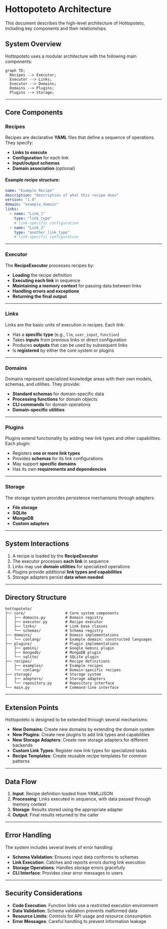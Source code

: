 # Hottopoteto Architecture

This document describes the high-level architecture of Hottopoteto, including key components and their relationships.

## System Overview

Hottopoteto uses a modular architecture with the following main components:

```mermaid
graph TD;
  Recipes --> Executor;
  Executor --> Links;
  Executor --> Domains;
  Domains --> Plugins;
  Plugins --> Storage;
```

---

## Core Components

### **Recipes**
Recipes are declarative **YAML** files that define a sequence of operations. They specify:

- **Links to execute**
- **Configuration** for each link
- **Input/output schemas**
- **Domain association** (optional)

#### **Example recipe structure:**
```yaml
name: "Example Recipe"
description: "Description of what this recipe does"
version: "1.0"
domain: "example_domain"
links:
  - name: "Link_1"
    type: "link_type"
    # link-specific configuration
  - name: "Link_2"
    type: "another_link_type"
    # link-specific configuration
```

---

### **Executor**
The **RecipeExecutor** processes recipes by:

- **Loading** the recipe definition
- **Executing each link** in sequence
- **Maintaining a memory context** for passing data between links
- **Handling errors and exceptions**
- **Returning the final output**

---

### **Links**
Links are the basic units of execution in recipes. Each link:

- Has a **specific type** (e.g., `llm`, `user_input`, `function`)
- Takes **inputs** from previous links or direct configuration
- Produces **outputs** that can be used by subsequent links
- Is **registered** by either the core system or plugins

---

### **Domains**
Domains represent specialized knowledge areas with their own models, schemas, and utilities. They provide:

- **Standard schemas** for domain-specific data
- **Processing functions** for domain objects
- **CLI commands** for domain operations
- **Domain-specific utilities**

---

### **Plugins**
Plugins extend functionality by adding new link types and other capabilities. Each plugin:

- Registers **one or more link types**
- Provides **schemas** for its link configurations
- May support **specific domains**
- Has its own **requirements and dependencies**

---

### **Storage**
The storage system provides persistence mechanisms through adapters:

- **File storage**
- **SQLite**
- **MongoDB**
- **Custom adapters**

---

## System Interactions

1. A recipe is loaded by the **RecipeExecutor**
2. The executor processes **each link** in sequence
3. Links may use **domain utilities** for specialized operations
4. Plugins provide additional **link types and capabilities**
5. Storage adapters persist **data when needed**

---

## Directory Structure

```
hottopoteto/
├── core/                  # Core system components
│   ├── domains.py         # Domain registry
│   ├── executor.py        # Recipe executor
│   ├── links/             # Link base classes
│   └── schemas/           # Schema registry
├── domains/               # Domain implementations
│   └── conlang/           # Example domain: constructed languages
├── plugins/               # Plugin implementations
│   ├── gemini/            # Google Gemini plugin
│   ├── mongodb/           # MongoDB plugin
│   └── sqlite/            # SQLite plugin
├── recipes/               # Recipe definitions
│   ├── examples/          # Example recipes
│   └── conlang/           # Domain-specific recipes
├── storage/               # Storage system
│   ├── adapters/          # Storage adapters
│   └── repository.py      # Repository interface
└── main.py                # Command-line interface
```

---

## Extension Points

Hottopoteto is designed to be extended through several mechanisms:

- **New Domains**: Create new domains by extending the domain system
- **New Plugins**: Create new plugins to add link types and capabilities
- **New Storage Adapters**: Create new storage adapters for different backends
- **Custom Link Types**: Register new link types for specialized tasks
- **Recipe Templates**: Create reusable recipe templates for common patterns

---

## Data Flow

1. **Input**: Recipe definition loaded from YAML/JSON
2. **Processing**: Links executed in sequence, with data passed through memory context
3. **Storage**: Results stored using the appropriate adapter
4. **Output**: Final results returned to the caller

---

## Error Handling

The system includes several levels of error handling:

- **Schema Validation**: Ensures input data conforms to schemas
- **Link Execution**: Catches and reports errors during link execution
- **Storage Operations**: Handles storage errors gracefully
- **CLI Interface**: Provides clear error messages to users

---

## Security Considerations

- **Code Execution**: Function links use a restricted execution environment
- **Data Validation**: Schema validation prevents malformed data
- **Resource Limits**: Controls for API usage and resource consumption
- **Error Messages**: Careful handling to prevent information leakage

